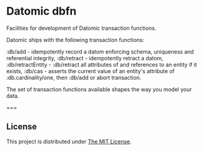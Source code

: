 # Datomic dbfn

Facilities for development of Datomic transaction functions.

Datomic ships with the following transaction functions:

:db/add - idempotently record a datom enforcing schema, uniqueness and referential integrity,
:db/retract - idempotently retract a datom,
:db/retractEntity - :db/retract all attributes of and references to an entity if it exists,
:db/cas - asserts the current value of an entity's attribute of :db.cardinality/one,
          then :db/add or abort transaction.

The set of transaction functions available shapes the way you model your data.


===



## License

This project is distributed under
[The MIT License](https://github.com/mszajna/datomic.dbfn/blob/master/LICENSE).
